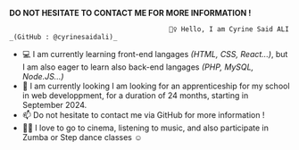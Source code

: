 **DO NOT HESITATE TO CONTACT ME FOR MORE INFORMATION !**

                                            🙆‍♀️ Hello, I am Cyrine Said ALI _(GitHub : @cyrinesaidali)_
- 💻 I am currently learning front-end langages _(HTML, CSS, React...)_, but I am also eager to learn also back-end langages _(PHP, MySQL, Node.JS...)_
- 🔎 I am currently looking I am looking for an apprenticeship for my school in web developpment, for a duration of 24 months, starting in September 2024.
- 📫 Do not hesitate to contact me via GitHub for more information !
- 🎼🎦 I love to go to cinema, listening to music, and also participate in Zumba or Step dance classes ☺️
